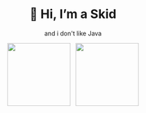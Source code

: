 <h1 align="center">👋 Hi, I’m a Skid</h1>
<p align="center">and i don't like Java</p>

<div align="center">
<img src="https://github-readme-stats.vercel.app/api/top-langs/?username=ManpanSkid&theme=tokyonight&layout=compact&hide=css" height="145" />&nbsp;&nbsp;&nbsp;<img src="https://github-readme-stats.vercel.app/api?username=ManpanSkid&theme=tokyonight&show_icons=true" height="145"/>
</div>
